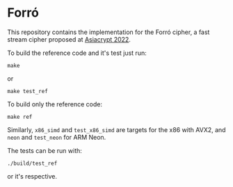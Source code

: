 # Forró

This repository contains the implementation for the Forró cipher, a fast stream cipher proposed at [Asiacrypt 2022](https://link.springer.com/chapter/10.1007/978-3-031-22963-3_9).

To build the reference code and it's test just run:

```
make
```

or

```
make test_ref
```

To build only the reference code:

```
make ref
```

Similarly, `x86_simd` and `test_x86_simd` are targets for the x86 with AVX2, and `neon` and `test_neon` for ARM Neon.

The tests can be run with:

```
./build/test_ref
```

or it's respective.
